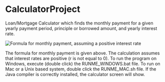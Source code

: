 # CalculatorProject

Loan/Mortgage Calculator which finds the monthly payment for a
given yearly payment period, principle or borrowed amount, and yearly interest rate.

![Formula for monthly payment, assuming a positive interest rate](https://wikimedia.org/api/rest_v1/media/math/render/svg/b69129aaddd1fc2fc4f0ae90266d287f86f2f2ab)

The formula for monthly payment is given above. The calculation assumes that interest rates are positive (r is not equal to 0).
To run the program on Windows, execute (double click) the RUNME_WINDOWS.bat file. To run on Mac or a Unix based system, 
double click the RUNME_MAC.sh file.
If the Java compiler is correctly installed, the calculator screen will show.

